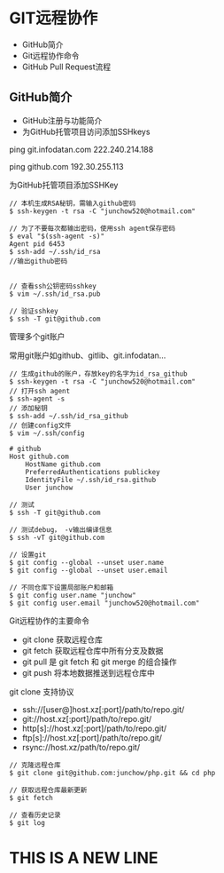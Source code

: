 # GIT远程协作

- GitHub简介
- Git远程协作命令
- GitHub Pull Request流程

## GitHub简介

- GitHub注册与功能简介
- 为GitHub托管项目访问添加SSHkeys

ping git.infodatan.com
222.240.214.188

ping github.com
192.30.255.113

为GitHub托管项目添加SSHKey

```
// 本机生成RSA秘钥，需输入github密码
$ ssh-keygen -t rsa -C "junchow520@hotmail.com"

// 为了不要每次都输出密码，使用ssh agent保存密码 
$ eval "$(ssh-agent -s)"
Agent pid 6453
$ ssh-add ~/.ssh/id_rsa
//输出github密码


// 查看ssh公钥密码sshkey
$ vim ~/.ssh/id_rsa.pub

// 验证sshkey
$ ssh -T git@github.com
```

管理多个git账户

常用git账户如github、gitlib、git.infodatan...

```
// 生成github的账户，存放key的名字为id_rsa_github
$ ssh-keygen -t rsa -C "junchow520@hotmail.com"
// 打开ssh agent
$ ssh-agent -s
// 添加秘钥
$ ssh-add ~/.ssh/id_rsa_github
// 创建config文件
$ vim ~/.ssh/config

# github
Host github.com
	HostName github.com
	PreferredAuthentications publickey
	IdentityFile ~/.ssh/id_rsa.github
	User junchow

// 测试
$ ssh -T git@github.com

// 测试debug， -v输出编译信息
$ ssh -vT git@github.com

// 设置git
$ git config --global --unset user.name
$ git config --global --unset user.email

// 不同仓库下设置局部账户和邮箱
$ git config user.name "junchow"
$ git config user.email "junchow520@hotmail.com"
```

Git远程协作的主要命令


- git clone 获取远程仓库
- git fetch 获取远程仓库中所有分支及数据
- git pull 是 git fetch 和 git merge 的组合操作
- git push 将本地数据推送到远程仓库中

git clone 支持协议

- ssh://[user@]host.xz[:port]/path/to/repo.git/
- git://host.xz[:port]/path/to/repo.git/
- http[s]://host.xz[:port]/path/to/repo.git/
- ftp[s]://host.xz[:port]/path/to/repo.git/
- rsync://host.xz/path/to/repo.git/

```
// 克隆远程仓库
$ git clone git@github.com:junchow/php.git && cd php

// 获取远程仓库最新更新
$ git fetch

// 查看历史记录
$ git log

```


# THIS IS A NEW LINE


